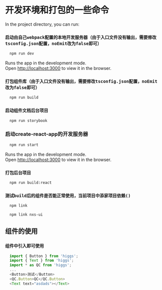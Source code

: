 # 开发环境和打包的一些命令

In the project directory, you can run:


### `启动由自己webpack配置的本地开发服务器（由于入口文件没有输出，需要修改tsconfig.json配置，noEmit改为false即可）`

```bash
  npm run dev
```
Runs the app in the development mode.\
Open [http://localhost:3000](http://localhost:3000) to view it in the browser.


### `打包组件库（由于入口文件没有输出，需要修改tsconfig.json配置，noEmit改为false即可）`

```bash
  npm run build
```


### `启动组件文档后台项目`

```bash
  npm run storybook
```


### 启动create-react-app的开发服务器

```bash
  npm run start
```
Runs the app in the development mode.\
Open [http://localhost:3000](http://localhost:3000) to view it in the browser.


### `打包后台项目`

```bash
  npm run build:react
```

###  `测试build后的组件是否能正常使用，当前项目中添家项目依赖()`

```bash
  npm link

  npm link nxs-ui
```





## 组件的使用

###  `组件中引入即可使用`
```javascript
  import { Button } from 'higgs';
  import { Text } from 'higgs';
  import * as QC from 'higgs';
  ...
  <Button>测试</Button>
  <QC.Button>QC</QC.Button>
  <Text text="asdads"></Text>
```
